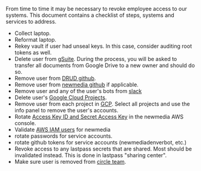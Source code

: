  From time to time it may be necessary to revoke employee access to our systems.  This document contains a checklist of steps, systems and services to address.

* Collect laptop.
* Reformat laptop.
* Rekey vault if user had unseal keys. In this case, consider auditing root tokens as well.
* Delete user from [gSuite](https://admin.google.com/drud.com/AdminHome?hl=en&pli=1&fral=1#UserList:org=3v377ch2rm5fsp). During the process, you will be asked to transfer all documents from Google Drive to a new owner and should do so.
* Remove user from [DRUD github](https://github.com/orgs/drud/people).
* Remove user from [newmedia github](https://github.com/orgs/newmediadenver/people) if applicable.
* Remove user and any of the user's bots from [slack](https://drud.slack.com/admin)
* Delete user's [Google Cloud Projects](https://console.cloud.google.com/iam-admin/projects?organizationId=722910822582).
* Remove user from each project in [GCP](https://console.cloud.google.com/iam-admin/projects?organizationId=722910822582).  Select all projects and use the info panel to remove the user's accounts.
* Rotate [Access Key ID and Secret Access Key](https://console.aws.amazon.com/iam/home#/security_credential) in the newmedia AWS console.
* Validate [AWS IAM users](https://console.aws.amazon.com/iam/home?#/users) for newmedia
* rotate passwords for service accounts.
* rotate github tokens for service accounts (newmediadenverbot, etc.)
* Revoke access to any lastpass secrets that are shared. Most should be invalidated instead. This is done in lastpass "sharing center".
* Make sure user is removed from [circle team](https://circleci.com/team). 

